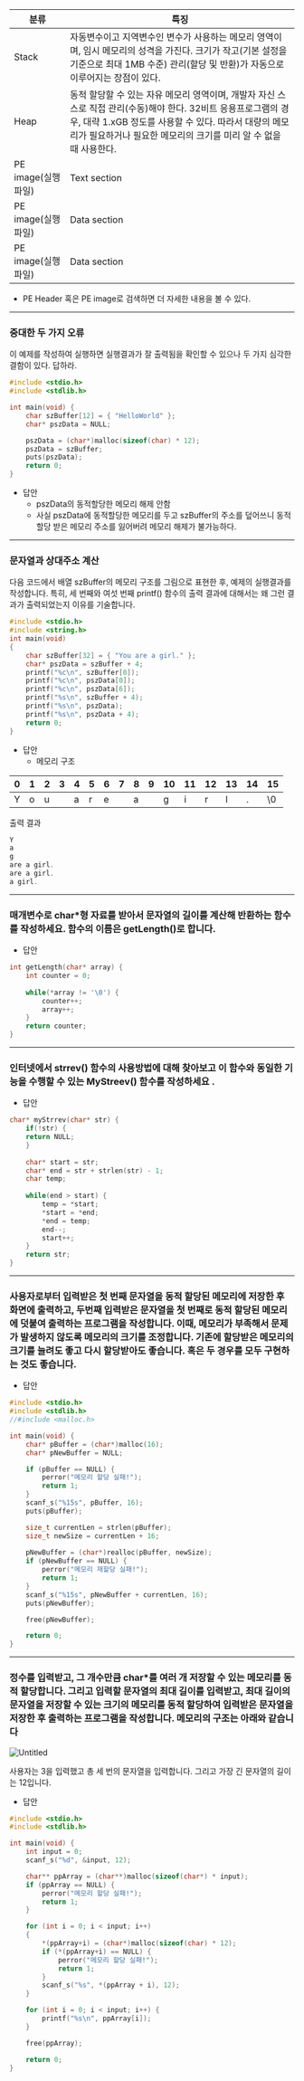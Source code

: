 | 분류 | 특징 |
| --- | --- |
| Stack | 자동변수이고 지역변수인 변수가 사용하는 메모리 영역이며, 임시 메모리의 성격을 가진다. 크기가 작고(기본 설정을 기준으로 최대 1MB 수준) 관리(할당 및 반환)가 자동으로 이루어지는 장점이 있다. |
| Heap | 동적 할당할 수 있는 자유 메모리 영역이며, 개발자 자신 스스로 직접 관리(수동)해야 한다. 32비트 응용프로그램의 경우, 대략 1.xGB 정도를 사용할 수 있다. 따라서 대량의 메모리가 필요하거나 필요한 메모리의 크기를 미리 알 수 없을 때 사용한다. |
| PE image(실행파일) | Text section | C 언어의 소스코드가 번역된 기계어가 저장된 메모리 영역이며, 기본적으로는 읽기전용 메모리이다. 만일 어떤 식으로든 이 영역의 메모리를 변조한다면, 해킹이라 할 수 있다. |
| PE image(실행파일) | Data section | Read only | 상수 형태로 기술하는 문자열(예: "Hello")이 저장된 메모리 영역이며, Text 영역처럼 읽기는 가능하나 쓰기는 허용되지 않는다. |
| PE image(실행파일) | Data section | Read/Write | 정적변수나 전역변수들이 사용하는 메모리 영역이며, 별도로 초기화하지 않아도 0으로 초기화된다. 관리는 자동이라서 힙 영역 메모리처럼 할당 및 해제를 신경 쓸 필요는 없다. |
- PE Header 혹은 PE image로 검색하면 더 자세한 내용을 볼 수 있다.

---

### 중대한 두 가지 오류

이 예제를 작성하여 실행하면 실행결과가 잘 출력됨을 확인할 수 있으나 두 가지 심각한 결함이 있다. 답하라.

```c
#include <stdio.h>
#include <stdlib.h>

int main(void) {
	char szBuffer[12] = { "HelloWorld" };
	char* pszData = NULL;

	pszData = (char*)malloc(sizeof(char) * 12);
	pszData = szBuffer;
	puts(pszData);
	return 0;
}
```

- 답안
    - pszData의 동적할당한 메모리 해제 안함
    - 사실 pszData에 동적할당한 메모리를 두고 szBuffer의 주소를 덮어쓰니 동적할당 받은 메모리 주소를 잃어버려 메모리 해제가 불가능하다.

---

### 문자열과 상대주소 계산

다음 코드에서 배열 szBuffer의 메모리 구조를 그림으로 표현한 후, 예제의 실행결과를 작성합니다. 특히, 세 번째와 여섯 번째 printf() 함수의 출력 결과에 대해서는 왜 그런 결과가 출력되었는지 이유를 기술합니다.

```c
#include <stdio.h>
#include <string.h>
int main(void)
{
	char szBuffer[32] = { "You are a girl." };
	char* pszData = szBuffer + 4;
	printf("%c\n", szBuffer[0]);
	printf("%c\n", pszData[0]);
	printf("%c\n", pszData[6]);
	printf("%s\n", szBuffer + 4);
	printf("%s\n", pszData);
	printf("%s\n", pszData + 4);
	return 0;
}
```

- 답안
    - 메모리 구조

| 0 | 1 | 2 | 3 | 4 | 5 | 6 | 7 | 8 | 9 | 10 | 11 | 12 | 13 | 14 | 15 |
| --- | --- | --- | --- | --- | --- | --- | --- | --- | --- | --- | --- | --- | --- | --- | --- |
| Y | o | u |  | a | r | e |  | a |  | g | i | r | l | . | \0 |

출력 결과

```c
Y
a
g
are a girl.
are a girl.
a girl.
```

---

### 매개변수로 char*형 자료를 받아서 문자열의 길이를 계산해 반환하는 함수를 작성하세요. 함수의 이름은 getLength()로 합니다.

- 답안

```c
int getLength(char* array) {
	int counter = 0;
	
	while(*array != '\0') {
		counter++;
		array++;
	}
	return counter;
}
```

---

### 인터넷에서 strrev() 함수의 사용방법에 대해 찾아보고 이 함수와 동일한 기능을 수행할 수 있는 MyStreev() 함수를 작성하세요 .

- 답안

```c
char* myStrrev(char* str) {
	if(!str) {
	return NULL;
	}
	
	char* start = str;
	char* end = str + strlen(str) - 1;
	char temp;
	
	while(end > start) {
		temp = *start;
		*start = *end;
		*end = temp;
		end--;
		start++;
	}
	return str;
}
```

---

### 사용자로부터 입력받은 첫 번째 문자열을 동적 할당된 메모리에 저장한 후 화면에 출력하고, 두번째 입력받은 문자열을 첫 번째로 동적 할당된 메모리에 덧붙여 출력하는 프로그램을 작성합니다. 이때, 메모리가 부족해서 문제가 발생하지 않도록 메모리의 크기를 조정합니다. 기존에 할당받은 메모리의 크기를 늘려도 좋고 다시 할당받아도 좋습니다. 혹은 두 경우를 모두 구현하는 것도 좋습니다.

- 답안

```c
#include <stdio.h>
#include <stdlib.h>
//#include <malloc.h>

int main(void) {
	char* pBuffer = (char*)malloc(16);
	char* pNewBuffer = NULL;

	if (pBuffer == NULL) {
		perror("메모리 할당 실패!");
		return 1;
	}
	scanf_s("%15s", pBuffer, 16);
	puts(pBuffer);

	size_t currentLen = strlen(pBuffer);
	size_t newSize = currentLen + 16;
	
	pNewBuffer = (char*)realloc(pBuffer, newSize);
	if (pNewBuffer == NULL) {
		perror("메모리 재할당 실패!");
		return 1;
	}
	scanf_s("%15s", pNewBuffer + currentLen, 16);
	puts(pNewBuffer);

	free(pNewBuffer);

	return 0;
}
```

---

### 정수를 입력받고, 그 개수만큼 char*를 여러 개 저장할 수 있는 메모리를 동적 할당합니다. 그리고 입력할 문자열의 최대 길이를 입력받고, 최대 길이의 문자열을 저장할 수 있는 크기의 메모리를 동적 할당하여 입력받은 문자열을 저장한 후 출력하는 프로그램을 작성합니다. 메모리의 구조는 아래와 같습니다

![Untitled](https://frost-nerine-bfa.notion.site/image/https%3A%2F%2Fprod-files-secure.s3.us-west-2.amazonaws.com%2Fea8dd16e-ce24-4633-b1ef-2f39a7414cd8%2F46fc3a13-28dc-42c6-9720-fbf9f2f99c23%2FUntitled.png?table=block&id=5d4705de-eb07-4736-855a-cff7d24b29e4&spaceId=ea8dd16e-ce24-4633-b1ef-2f39a7414cd8&width=1420&userId=&cache=v2)

사용자는 3을 입력했고 총 세 번의 문자열을 입력합니다. 그리고 가장 긴 문자열의 길이는 12입니다.

- 답안

```c
#include <stdio.h>
#include <stdlib.h>

int main(void) {
	int input = 0;
	scanf_s("%d", &input, 12);

	char** ppArray = (char**)malloc(sizeof(char*) * input);
	if (ppArray == NULL) {
		perror("메모리 할당 실패!");
		return 1;
	}

	for (int i = 0; i < input; i++)
	{
		*(ppArray+i) = (char*)malloc(sizeof(char) * 12);
		if (*(ppArray+i) == NULL) {
			perror("메모리 할당 실패!");
			return 1;
		}
		scanf_s("%s", *(ppArray + i), 12);
	}

	for (int i = 0; i < input; i++) {
		printf("%s\n", ppArray[i]);
	}

	free(ppArray);

	return 0;
}
```
